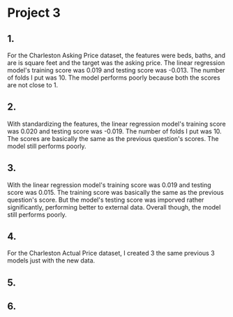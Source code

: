 # Project 3

## 1. 
For the Charleston Asking Price dataset, the features were beds, baths, and are is square feet and the target was the asking price. The linear regression model's training score was 0.019 and testing score was -0.013. The number of folds I put was 10. The model performs poorly because both the scores are not close to 1. 

## 2.
With standardizing the features, the linear regression model's training score was 0.020 and testing score was -0.019. The number of folds I put was 10. The scores are basically the same as the previous question's scores. The model still performs poorly. 

## 3.
With the linear regression model's training score was 0.019 and testing score was 0.015. The training score was basically the same as the previous question's score. But the model's testing score was imporved rather significantly, performing better to external data. Overall though, the model still performs poorly. 

## 4.
For the Charleston Actual Price dataset, I created 3 the same previous 3 models just with the new data. 

## 5.


## 6.

